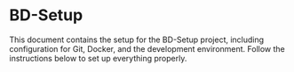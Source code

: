 # BD-Setup

This document contains the setup for the BD-Setup project, including configuration for Git, Docker, and the development environment. Follow the instructions below to set up everything properly.
